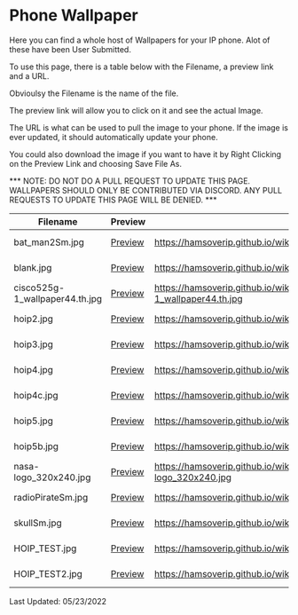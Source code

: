 # Phone Wallpaper

Here you can find a whole host of Wallpapers for your IP phone. Alot of these have been User Submitted.

To use this page, there is a table below with the Filename, a preview link and a URL.

Obvioulsy the Filename is the name of the file. 

The preview link will allow you to click on it and see the actual Image.

The URL is what can be used to pull the image to your phone. If the image is ever updated, it should automatically update your phone.

You could also download the image if you want to have it by Right Clicking on the Preview Link and choosing Save File As.

*** NOTE: DO NOT DO A PULL REQUEST TO UPDATE THIS PAGE. WALLPAPERS SHOULD ONLY BE CONTRIBUTED VIA DISCORD. ANY PULL REQUESTS TO UPDATE THIS PAGE WILL BE DENIED. ***

| Filename | Preview | URL | Contributor |
|---------|---------|---------|---------|
| bat_man2Sm.jpg | [Preview](https://hamsoverip.github.io/wiki/wallpaper/wallpaper/images/bat_man2Sm.jpg) | https://hamsoverip.github.io/wiki/wallpaper/wallpaper/images/bat_man2Sm.jpg | Doug, KE5CDK |
| blank.jpg | [Preview](https://hamsoverip.github.io/wiki/wallpaper/wallpaper/images/blank.jpg) | https://hamsoverip.github.io/wiki/wallpaper/wallpaper/images/blank.jpg | Doug, KE5CDK |
| cisco525g-1_wallpaper44.th.jpg | [Preview](https://hamsoverip.github.io/wiki/wallpaper/wallpaper/images/cisco525g-1_wallpaper44.th.jpg) | https://hamsoverip.github.io/wiki/wallpaper/wallpaper/images/cisco525g-1_wallpaper44.th.jpg | Doug, KE5CDK |
| hoip2.jpg | [Preview](https://hamsoverip.github.io/wiki/wallpaper/wallpaper/images/hoip2.jpg) | https://hamsoverip.github.io/wiki/wallpaper/wallpaper/images/hoip2.jpg | Doug, KE5CDK |
| hoip3.jpg | [Preview](https://hamsoverip.github.io/wiki/wallpaper/wallpaper/images/hoip3.jpg) | https://hamsoverip.github.io/wiki/wallpaper/wallpaper/images/hoip3.jpg | Doug, KE5CDK |
| hoip4.jpg | [Preview](https://hamsoverip.github.io/wiki/wallpaper/wallpaper/images/hoip4.jpg) | https://hamsoverip.github.io/wiki/wallpaper/wallpaper/images/hoip4.jpg | Doug, KE5CDK |
| hoip4c.jpg | [Preview](https://hamsoverip.github.io/wiki/wallpaper/wallpaper/images/hoip4c.jpg) | https://hamsoverip.github.io/wiki/wallpaper/wallpaper/images/hoip4c.jpg | Doug, KE5CDK |
| hoip5.jpg | [Preview](https://hamsoverip.github.io/wiki/wallpaper/wallpaper/images/hoip5.jpg) | https://hamsoverip.github.io/wiki/wallpaper/wallpaper/images/hoip5.jpg | Doug, KE5CDK |
| hoip5b.jpg | [Preview](https://hamsoverip.github.io/wiki/wallpaper/wallpaper/images/hoip5b.jpg) | https://hamsoverip.github.io/wiki/wallpaper/wallpaper/images/hoip5b.jpg | Doug, KE5CDK |
| nasa-logo_320x240.jpg | [Preview](https://hamsoverip.github.io/wiki/wallpaper/wallpaper/images/nasa-logo_320x240.jpg) | https://hamsoverip.github.io/wiki/wallpaper/wallpaper/images/nasa-logo_320x240.jpg | Doug, KE5CDK |
| radioPirateSm.jpg | [Preview](https://hamsoverip.github.io/wiki/wallpaper/wallpaper/images/radioPirateSm.jpg) | https://hamsoverip.github.io/wiki/wallpaper/wallpaper/images/radioPirateSm.jpg | Doug, KE5CDK |
| skullSm.jpg | [Preview](https://hamsoverip.github.io/wiki/wallpaper/wallpaper/images/skullSm.jpg) | https://hamsoverip.github.io/wiki/wallpaper/wallpaper/images/skullSm.jpg | Doug, KE5CDK |
| HOIP_TEST.jpg | [Preview](https://hamsoverip.github.io/wiki/wallpaper/wallpaper/images/HOIP_TEST.jpg) | https://hamsoverip.github.io/wiki/wallpaper/wallpaper/images/HOIP_TEST.jpg | Doug, KE5CDK |
| HOIP_TEST2.jpg | [Preview](https://hamsoverip.github.io/wiki/wallpaper/wallpaper/images/HOIP_TEST2.jpg) | https://hamsoverip.github.io/wiki/wallpaper/wallpaper/images/HOIP_TEST2.jpg | Doug, KE5CDK |

Last Updated: 05/23/2022